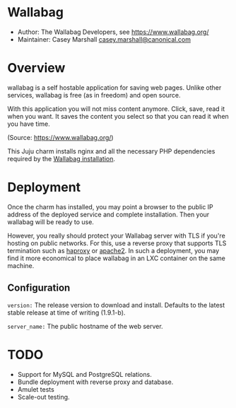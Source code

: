 # Wallabag

- Author: The Wallabag Developers, see https://www.wallabag.org/
- Maintainer: Casey Marshall <casey.marshall@canonical.com>

# Overview

wallabag is a self hostable application for saving web pages. Unlike other
services, wallabag is free (as in freedom) and open source.

With this application you will not miss content anymore. Click, save, read it
when you want. It saves the content you select so that you can read it when you
have time.

(Source: https://www.wallabag.org/)

This Juju charm installs nginx and all the necessary PHP dependencies required
by the [Wallabag installation](http://doc.wallabag.org/en/Administrator/download_and_install.html).

# Deployment

Once the charm has installed, you may point a browser to the public IP address
of the deployed service and complete installation. Then your wallabag will be
ready to use.

However, you really should protect your Wallabag server with TLS if you're
hosting on public networks. For this, use a reverse proxy that supports TLS
termination such as
[haproxy](https://jujucharms.com/q/haproxy) or
[apache2](https://jujucharms.com/q/apache2). In such a deployment, you may find
it more economical to place wallabag in an LXC container on the same machine.

## Configuration

`version:` The release version to download and install. Defaults to the latest
stable release at time of writing (1.9.1-b).

`server_name:` The public hostname of the web server.

# TODO

- Support for MySQL and PostgreSQL relations.
- Bundle deployment with reverse proxy and database.
- Amulet tests
- Scale-out testing.

